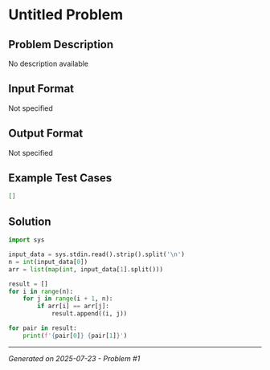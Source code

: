 # Untitled Problem

## Problem Description
No description available

## Input Format
Not specified

## Output Format
Not specified

## Example Test Cases
```json
[]
```

## Solution
```python
import sys

input_data = sys.stdin.read().strip().split('\n')
n = int(input_data[0])
arr = list(map(int, input_data[1].split()))

result = []
for i in range(n):
    for j in range(i + 1, n):
        if arr[i] == arr[j]:
            result.append((i, j))

for pair in result:
    print(f'{pair[0]} {pair[1]}')
```

---
*Generated on 2025-07-23 - Problem #1*